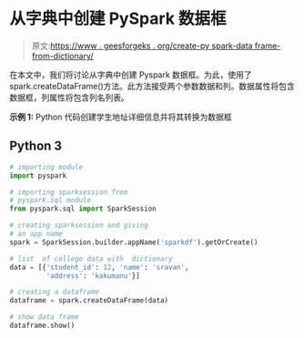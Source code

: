 # 从字典中创建 PySpark 数据框

> 原文:[https://www . geesforgeks . org/create-py spark-data frame-from-dictionary/](https://www.geeksforgeeks.org/create-pyspark-dataframe-from-dictionary/)

在本文中，我们将讨论从字典中创建 Pyspark 数据框。为此，使用了 spark.createDataFrame()方法。此方法接受两个参数数据和列。数据属性将包含数据框，列属性将包含列名列表。

**示例 1:** Python 代码创建学生地址详细信息并将其转换为数据框

## Python 3

```py
# importing module
import pyspark

# importing sparksession from 
# pyspark.sql module
from pyspark.sql import SparkSession

# creating sparksession and giving 
# an app name
spark = SparkSession.builder.appName('sparkdf').getOrCreate()

# list  of college data with  dictionary
data = [{'student_id': 12, 'name': 'sravan',
         'address': 'kakumanu'}]

# creating a dataframe
dataframe = spark.createDataFrame(data)

# show data frame
dataframe.show()
```